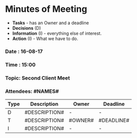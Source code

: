 # Minutes of Meeting

* **Tasks** - has an Owner and a deadline
* **Decisions** (D)
* **Information** (I) - everything else of interest.
* **Action** (I) - What we have to do.

 
### Date : 16-08-17
### Time : 15:00
### Topic: Second Client Meet
### Attendees: #NAMES#

Type | Description | Owner | Deadline
---- | ---- | ---- | ----
D | #DESCRIPTION# | - | -
T | #DESCRIPTION# | #OWNER# | #DEADLINE# 
I | #DESCRIPTION# | - | -

